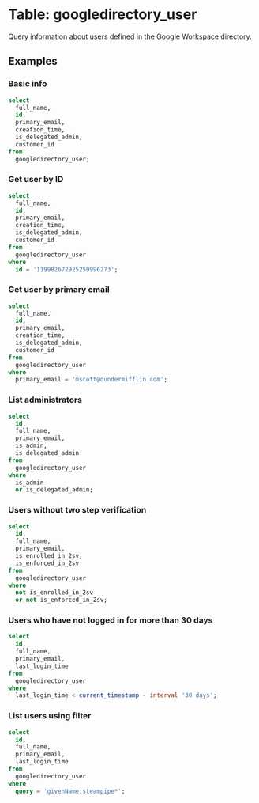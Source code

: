 # Table: googledirectory_user

Query information about users defined in the Google Workspace directory.

## Examples

### Basic info

```sql
select
  full_name,
  id,
  primary_email,
  creation_time,
  is_delegated_admin,
  customer_id
from
  googledirectory_user;
```

### Get user by ID

```sql
select
  full_name,
  id,
  primary_email,
  creation_time,
  is_delegated_admin,
  customer_id
from
  googledirectory_user
where
  id = '119982672925259996273';
```

### Get user by primary email

```sql
select
  full_name,
  id,
  primary_email,
  creation_time,
  is_delegated_admin,
  customer_id
from
  googledirectory_user
where
  primary_email = 'mscott@dundermifflin.com';
```

### List administrators

```sql
select
  id,
  full_name,
  primary_email,
  is_admin,
  is_delegated_admin
from
  googledirectory_user
where
  is_admin
  or is_delegated_admin;
```

### Users without two step verification

```sql
select
  id,
  full_name,
  primary_email,
  is_enrolled_in_2sv,
  is_enforced_in_2sv
from
  googledirectory_user
where
  not is_enrolled_in_2sv
  or not is_enforced_in_2sv;
```

### Users who have not logged in for more than 30 days

```sql
select
  id,
  full_name,
  primary_email,
  last_login_time
from
  googledirectory_user
where
  last_login_time < current_timestamp - interval '30 days';
```

### List users using filter

```sql
select
  id,
  full_name,
  primary_email,
  last_login_time
from
  googledirectory_user
where
  query = 'givenName:steampipe*';
```
